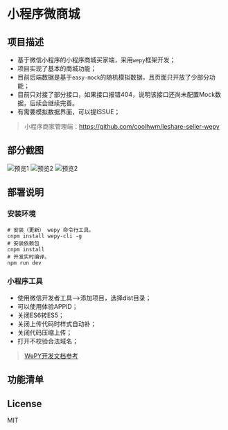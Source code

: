 # 小程序微商城

## 项目描述
- 基于微信小程序的小程序商城买家端，采用`wepy`框架开发；
- 项目实现了基本的商城功能；
- 目前后端数据是基于`easy-mock`的随机模拟数据，且页面只开放了少部分功能；
- 目前只对接了部分接口，如果接口报错404，说明该接口还尚未配置Mock数据，后续会继续完善。
- 有需要模拟数据界面，可以提ISSUE；

> 小程序商家管理端：https://github.com/coolhwm/leshare-seller-wepy

## 部分截图
![预览1](http://img.leshare.shop/github/customer/preivew-001.jpg)
![预览2](http://img.leshare.shop/github/customer/preivew-002.jpg)
![预览2](http://img.leshare.shop/github/customer/preivew-003.jpg)

## 部署说明

### 安装环境
```
# 安装（更新） wepy 命令行工具。
cnpm install wepy-cli -g
# 安装依赖包
cnpm install
# 开发实时编译。
npm run dev
```

### 小程序工具
- 使用微信开发者工具-->添加项目，选择dist目录；
- 可以使用体验APPID；
- 关闭ES6转ES5；
- 关闭上传代码时样式自动补；
- 关闭代码压缩上传；
- 打开不校验合法域名；

> [WePY开发文档参考](https://tencent.github.io/wepy/)


## 功能清单

## License
MIT
